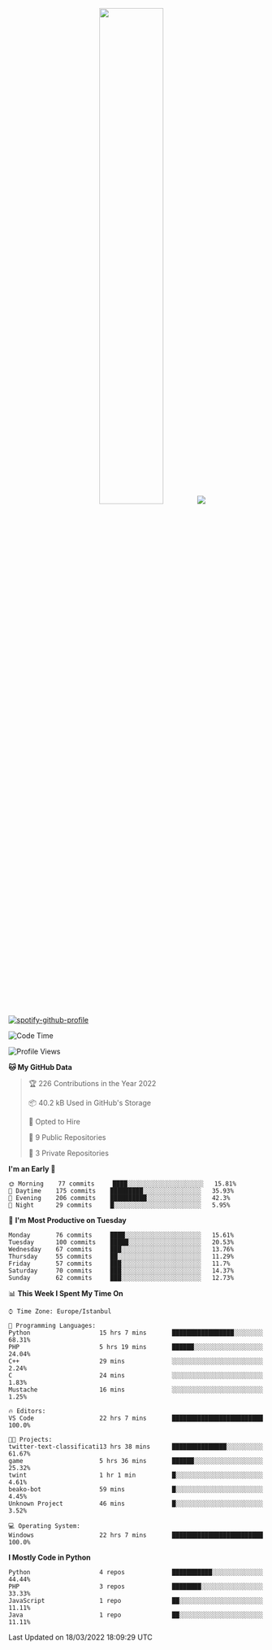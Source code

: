 <p align="center">
  <img height="50%" width="auto" src ="https://github-readme-stats.vercel.app/api/top-langs/?username=3nws&layout=compact&hide_border=true&theme=darcula&bg_color=00000000&langs_count=6&hide=jupyter%20notebook,tex,css,ejs,gherkin,mustache,shell,procfile">
  <img src ="https://github-readme-streak-stats.herokuapp.com?user=3nws&theme=darcula&hide_border=true&background=FFFFFF00">
  <br>
  <br>
</p>
  
[![spotify-github-profile](https://spotify-github-profile.vercel.app/api/view?uid=6ina68mkaqzvpogcq1v51dp37&cover_image=true&theme=novatorem&bar_color=ff0a0a&bar_color_cover=true)](https://spotify-github-profile.vercel.app/api/view?uid=6ina68mkaqzvpogcq1v51dp37&redirect=true)

<!--START_SECTION:waka-->
![Code Time](http://img.shields.io/badge/Code%20Time-73%20hrs%208%20mins-blue)

![Profile Views](http://img.shields.io/badge/Profile%20Views-1-blue)

**🐱 My GitHub Data** 

> 🏆 226 Contributions in the Year 2022
 > 
> 📦 40.2 kB Used in GitHub's Storage 
 > 
> 💼 Opted to Hire
 > 
> 📜 9 Public Repositories 
 > 
> 🔑 3 Private Repositories  
 > 
**I'm an Early 🐤** 

```text
🌞 Morning    77 commits     ████░░░░░░░░░░░░░░░░░░░░░   15.81% 
🌆 Daytime    175 commits    █████████░░░░░░░░░░░░░░░░   35.93% 
🌃 Evening    206 commits    ██████████░░░░░░░░░░░░░░░   42.3% 
🌙 Night      29 commits     █░░░░░░░░░░░░░░░░░░░░░░░░   5.95%

```
📅 **I'm Most Productive on Tuesday** 

```text
Monday       76 commits     ████░░░░░░░░░░░░░░░░░░░░░   15.61% 
Tuesday      100 commits    █████░░░░░░░░░░░░░░░░░░░░   20.53% 
Wednesday    67 commits     ███░░░░░░░░░░░░░░░░░░░░░░   13.76% 
Thursday     55 commits     ██░░░░░░░░░░░░░░░░░░░░░░░   11.29% 
Friday       57 commits     ███░░░░░░░░░░░░░░░░░░░░░░   11.7% 
Saturday     70 commits     ███░░░░░░░░░░░░░░░░░░░░░░   14.37% 
Sunday       62 commits     ███░░░░░░░░░░░░░░░░░░░░░░   12.73%

```


📊 **This Week I Spent My Time On** 

```text
⌚︎ Time Zone: Europe/Istanbul

💬 Programming Languages: 
Python                   15 hrs 7 mins       █████████████████░░░░░░░░   68.31% 
PHP                      5 hrs 19 mins       ██████░░░░░░░░░░░░░░░░░░░   24.04% 
C++                      29 mins             ░░░░░░░░░░░░░░░░░░░░░░░░░   2.24% 
C                        24 mins             ░░░░░░░░░░░░░░░░░░░░░░░░░   1.83% 
Mustache                 16 mins             ░░░░░░░░░░░░░░░░░░░░░░░░░   1.25%

🔥 Editors: 
VS Code                  22 hrs 7 mins       █████████████████████████   100.0%

🐱‍💻 Projects: 
twitter-text-classificati13 hrs 38 mins      ███████████████░░░░░░░░░░   61.67% 
game                     5 hrs 36 mins       ██████░░░░░░░░░░░░░░░░░░░   25.32% 
twint                    1 hr 1 min          █░░░░░░░░░░░░░░░░░░░░░░░░   4.61% 
beako-bot                59 mins             █░░░░░░░░░░░░░░░░░░░░░░░░   4.45% 
Unknown Project          46 mins             █░░░░░░░░░░░░░░░░░░░░░░░░   3.52%

💻 Operating System: 
Windows                  22 hrs 7 mins       █████████████████████████   100.0%

```

**I Mostly Code in Python** 

```text
Python                   4 repos             ███████████░░░░░░░░░░░░░░   44.44% 
PHP                      3 repos             ████████░░░░░░░░░░░░░░░░░   33.33% 
JavaScript               1 repo              ██░░░░░░░░░░░░░░░░░░░░░░░   11.11% 
Java                     1 repo              ██░░░░░░░░░░░░░░░░░░░░░░░   11.11%

```



 Last Updated on 18/03/2022 18:09:29 UTC
<!--END_SECTION:waka-->

<!--
**3nws/3nws** is a ✨ _special_ ✨ repository because its `README.md` (this file) appears on your GitHub profile.

Here are some ideas to get you started:

- 🔭 I’m currently working on ...
- 🌱 I’m currently learning ...
- 👯 I’m looking to collaborate on ...
- 🤔 I’m looking for help with ...
- 💬 Ask me about ...
- 📫 How to reach me: ...
- 😄 Pronouns: ...
- ⚡ Fun fact: ...
-->
